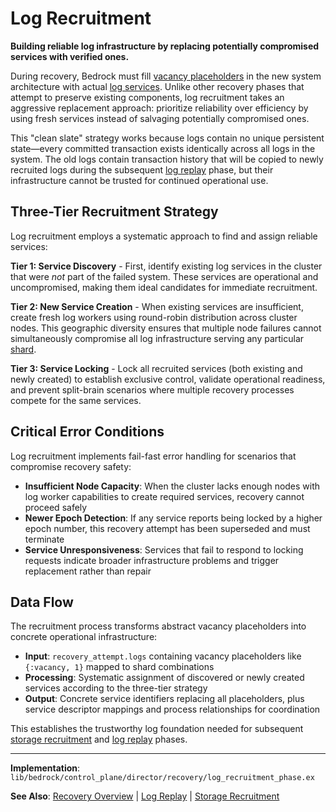 # Log Recruitment

**Building reliable log infrastructure by replacing potentially compromised services with verified ones.**

During recovery, Bedrock must fill [vacancy placeholders](vacancy-creation.md) in the new system architecture with actual [log services](../../components/data-plane/log.md). Unlike other recovery phases that attempt to preserve existing components, log recruitment takes an aggressive replacement approach: prioritize reliability over efficiency by using fresh services instead of salvaging potentially compromised ones.

This "clean slate" strategy works because logs contain no unique persistent state—every committed transaction exists identically across all logs in the system. The old logs contain transaction history that will be copied to newly recruited logs during the subsequent [log replay](log-replay.md) phase, but their infrastructure cannot be trusted for continued operational use.

## Three-Tier Recruitment Strategy

Log recruitment employs a systematic approach to find and assign reliable services:

**Tier 1: Service Discovery** - First, identify existing log services in the cluster that were *not* part of the failed system. These services are operational and uncompromised, making them ideal candidates for immediate recruitment.

**Tier 2: New Service Creation** - When existing services are insufficient, create fresh log workers using round-robin distribution across cluster nodes. This geographic diversity ensures that multiple node failures cannot simultaneously compromise all log infrastructure serving any particular [shard](../../glossary.md#shard).

**Tier 3: Service Locking** - Lock all recruited services (both existing and newly created) to establish exclusive control, validate operational readiness, and prevent split-brain scenarios where multiple recovery processes compete for the same services.

## Critical Error Conditions

Log recruitment implements fail-fast error handling for scenarios that compromise recovery safety:

- **Insufficient Node Capacity**: When the cluster lacks enough nodes with log worker capabilities to create required services, recovery cannot proceed safely
- **Newer Epoch Detection**: If any service reports being locked by a higher epoch number, this recovery attempt has been superseded and must terminate
- **Service Unresponsiveness**: Services that fail to respond to locking requests indicate broader infrastructure problems and trigger replacement rather than repair

## Data Flow

The recruitment process transforms abstract vacancy placeholders into concrete operational infrastructure:

- **Input**: `recovery_attempt.logs` containing vacancy placeholders like `{:vacancy, 1}` mapped to shard combinations
- **Processing**: Systematic assignment of discovered or newly created services according to the three-tier strategy
- **Output**: Concrete service identifiers replacing all placeholders, plus service descriptor mappings and process relationships for coordination

This establishes the trustworthy log foundation needed for subsequent [storage recruitment](storage-recruitment.md) and [log replay](log-replay.md) phases.

---

**Implementation**: `lib/bedrock/control_plane/director/recovery/log_recruitment_phase.ex`

**See Also**: [Recovery Overview](../recovery.md) | [Log Replay](log-replay.md) | [Storage Recruitment](storage-recruitment.md)